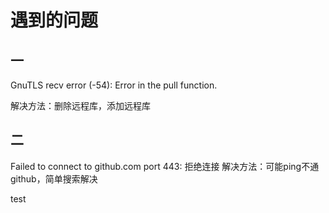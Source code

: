 # 遇到的问题
## 一
GnuTLS recv error (-54): Error in the pull function.

解决方法：删除远程库，添加远程库

## 二
Failed to connect to github.com port 443: 拒绝连接
解决方法：可能ping不通github，简单搜索解决

test